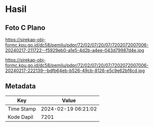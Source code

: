 # Hasil

## Foto C Plano

https://sirekap-obj-formc.kpu.go.id/dc58/pemilu/pdpr/72/02/07/20/07/7202072007006-20240217-211722--f5929eb0-a1e5-4d2b-a4ee-043d79987d4e.jpg

https://sirekap-obj-formc.kpu.go.id/dc58/pemilu/pdpr/72/02/07/20/07/7202072007006-20240217-222139--bdfb64eb-b526-49cb-8126-e5c9e62bf8cd.jpg


## Metadata

| Key        | Value               |
| ---------- | ------------------- |
| Time Stamp | 2024-02-19 06:21:02 |
| Kode Dapil | 7201                |



